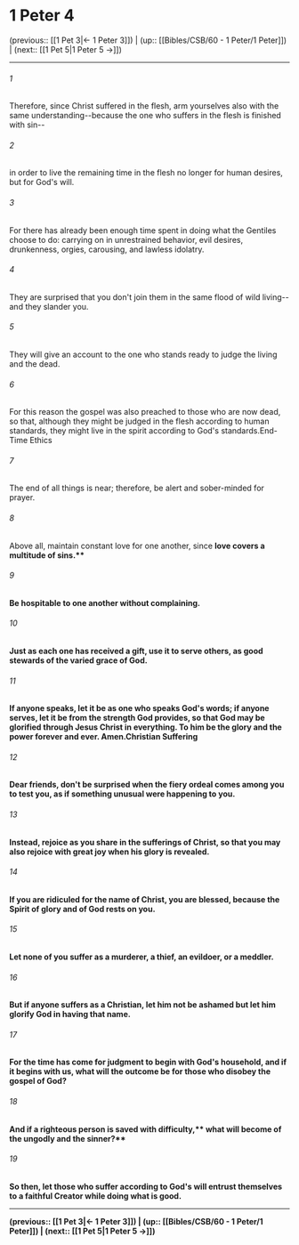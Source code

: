 # 1 Peter 4

(previous:: [[1 Pet 3|← 1 Peter 3]]) | (up:: [[Bibles/CSB/60 - 1 Peter/1 Peter]]) | (next:: [[1 Pet 5|1 Peter 5 →]])

***


###### 1 
Therefore, since Christ suffered in the flesh, arm yourselves also with the same understanding--because the one who suffers in the flesh is finished with sin-- 

###### 2 
in order to live the remaining time in the flesh no longer for human desires, but for God's will. 

###### 3 
For there has already been enough time spent in doing what the Gentiles choose to do: carrying on in unrestrained behavior, evil desires, drunkenness, orgies, carousing, and lawless idolatry. 

###### 4 
They are surprised that you don't join them in the same flood of wild living--and they slander you. 

###### 5 
They will give an account to the one who stands ready to judge the living and the dead. 

###### 6 
For this reason the gospel was also preached to those who are now dead, so that, although they might be judged in the flesh according to human standards, they might live in the spirit according to God's standards.End-Time Ethics 

###### 7 
The end of all things is near; therefore, be alert and sober-minded for prayer. 

###### 8 
Above all, maintain constant love for one another, since <b class="quote">love covers a multitude of sins.** 

###### 9 
Be hospitable to one another without complaining. 

###### 10 
Just as each one has received a gift, use it to serve others, as good stewards of the varied grace of God. 

###### 11 
If anyone speaks, let it be as one who speaks God's words; if anyone serves, let it be from the strength God provides, so that God may be glorified through Jesus Christ in everything. To him be the glory and the power forever and ever. Amen.Christian Suffering 

###### 12 
Dear friends, don't be surprised when the fiery ordeal comes among you to test you, as if something unusual were happening to you. 

###### 13 
Instead, rejoice as you share in the sufferings of Christ, so that you may also rejoice with great joy when his glory is revealed. 

###### 14 
If you are ridiculed for the name of Christ, you are blessed, because the Spirit of glory and of God rests on you. 

###### 15 
Let none of you suffer as a murderer, a thief, an evildoer, or a meddler. 

###### 16 
But if anyone suffers as a Christian, let him not be ashamed but let him glorify God in having that name. 

###### 17 
For the time has come for judgment to begin with God's household, and if it begins with us, what will the outcome be for those who disobey the gospel of God? 

###### 18 
And <b class="quote">if a righteous person is saved with difficulty,** <b class="quote">what will become of the ungodly and the sinner?** 

###### 19 
So then, let those who suffer according to God's will entrust themselves to a faithful Creator while doing what is good.

***

(previous:: [[1 Pet 3|← 1 Peter 3]]) | (up:: [[Bibles/CSB/60 - 1 Peter/1 Peter]]) | (next:: [[1 Pet 5|1 Peter 5 →]])
